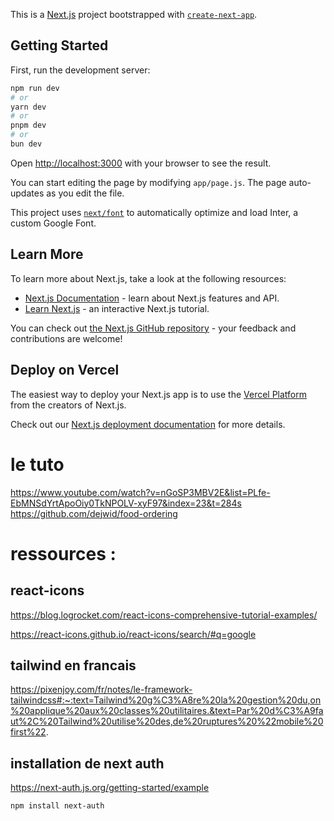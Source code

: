 This is a [Next.js](https://nextjs.org/) project bootstrapped with [`create-next-app`](https://github.com/vercel/next.js/tree/canary/packages/create-next-app).

## Getting Started

First, run the development server:

```bash
npm run dev
# or
yarn dev
# or
pnpm dev
# or
bun dev
```

Open [http://localhost:3000](http://localhost:3000) with your browser to see the result.

You can start editing the page by modifying `app/page.js`. The page auto-updates as you edit the file.

This project uses [`next/font`](https://nextjs.org/docs/basic-features/font-optimization) to automatically optimize and load Inter, a custom Google Font.

## Learn More

To learn more about Next.js, take a look at the following resources:

- [Next.js Documentation](https://nextjs.org/docs) - learn about Next.js features and API.
- [Learn Next.js](https://nextjs.org/learn) - an interactive Next.js tutorial.

You can check out [the Next.js GitHub repository](https://github.com/vercel/next.js/) - your feedback and contributions are welcome!

## Deploy on Vercel

The easiest way to deploy your Next.js app is to use the [Vercel Platform](https://vercel.com/new?utm_medium=default-template&filter=next.js&utm_source=create-next-app&utm_campaign=create-next-app-readme) from the creators of Next.js.

Check out our [Next.js deployment documentation](https://nextjs.org/docs/deployment) for more details.


# le tuto
https://www.youtube.com/watch?v=nGoSP3MBV2E&list=PLfe-EbMNSdYrtApoOiy0TkNPOLV-xyF97&index=23&t=284s
https://github.com/dejwid/food-ordering

# ressources :
## react-icons
https://blog.logrocket.com/react-icons-comprehensive-tutorial-examples/

https://react-icons.github.io/react-icons/search/#q=google


## tailwind en francais
https://pixenjoy.com/fr/notes/le-framework-tailwindcss#:~:text=Tailwind%20g%C3%A8re%20la%20gestion%20du,on%20applique%20aux%20classes%20utilitaires.&text=Par%20d%C3%A9faut%2C%20Tailwind%20utilise%20des,de%20ruptures%20%22mobile%20first%22.

## installation de next auth
https://next-auth.js.org/getting-started/example

```
npm install next-auth
```

